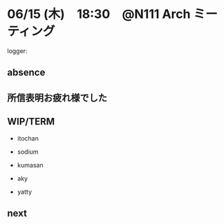 # 06/15 (木)　18:30　@N111 Arch ミーティング

logger: 

## absence

## 所信表明お疲れ様でした

## WIP/TERM

- itochan

- sodium

- kumasan

- aky

- yatty

## next
